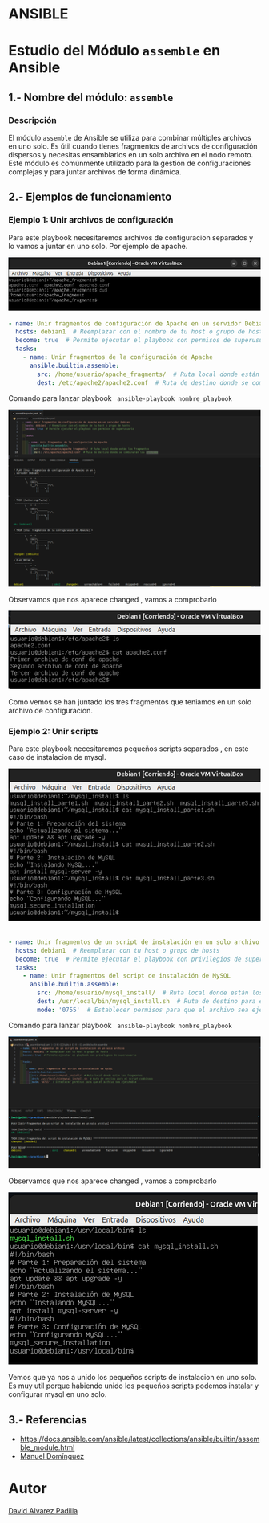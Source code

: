 # ANSIBLE

# Estudio del Módulo `assemble` en Ansible

## 1.- Nombre del módulo: `assemble`

### Descripción
El módulo `assemble` de Ansible se utiliza para combinar múltiples archivos en uno solo. Es útil cuando tienes fragmentos de archivos de configuración dispersos y necesitas ensamblarlos en un solo archivo en el nodo remoto. Este módulo es comúnmente utilizado para la gestión de configuraciones complejas y para juntar archivos de forma dinámica.

## 2.- Ejemplos de funcionamiento

### Ejemplo 1: Unir archivos de configuración

Para este playbook necesitaremos archivos de configuracion separados y lo vamos a juntar en uno solo. Por ejemplo de apache. 

![Captura del playbook](imagenes/ejemploplaybook.png)


```yaml
- name: Unir fragmentos de configuración de Apache en un servidor Debian
  hosts: debian1  # Reemplazar con el nombre de tu host o grupo de hosts
  become: true  # Permite ejecutar el playbook con permisos de superusuario
  tasks:
    - name: Unir fragmentos de la configuración de Apache
      ansible.builtin.assemble:
        src: /home/usuario/apache_fragments/  # Ruta local donde están los fragmentos
        dest: /etc/apache2/apache2.conf  # Ruta de destino donde se combinarán los archivos
```
Comando para lanzar playbook ``` ansible-playbook nombre_playbook```

![Captura del playbook](imagenes/playbook2.png)

Observamos que nos aparece changed , vamos a comprobarlo

![Captura del playbook](imagenes/playbook3.png)


Como vemos se han juntado los tres fragmentos que teniamos en un solo archivo de configuracion.


### Ejemplo 2: Unir scripts

Para este playbook necesitaremos pequeños scripts separados , en este caso de instalacion de mysql.

![Captura del playbook](imagenes/playbook4.png)



```yaml

- name: Unir fragmentos de un script de instalación en un solo archivo
  hosts: debian1  # Reemplazar con tu host o grupo de hosts
  become: true  # Permite ejecutar el playbook con privilegios de superusuario
  tasks:
    - name: Unir fragmentos del script de instalación de MySQL
      ansible.builtin.assemble:
        src: /home/usuario/mysql_install/  # Ruta local donde están los fragmentos
        dest: /usr/local/bin/mysql_install.sh  # Ruta de destino para el script combinado
        mode: '0755'  # Establecer permisos para que el archivo sea ejecutable
```
Comando para lanzar playbook ``` ansible-playbook nombre_playbook```

![Captura del playbook](imagenes/playbook5.png)

Observamos que nos aparece changed , vamos a comprobarlo

![Captura del playbook](imagenes/playbook6.png)


Vemos que ya nos a unido los pequeños scripts de instalacion en uno solo. Es muy util porque habiendo unido los pequeños scripts podemos instalar y configurar mysql en uno solo.



## 3.- Referencias

- https://docs.ansible.com/ansible/latest/collections/ansible/builtin/assemble_module.html
- [Manuel Domínguez](https://github.com/mftienda)

# Autor
[David Alvarez Padilla](https://github.com/DavidPadilla24)





